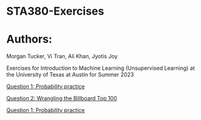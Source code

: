 # STA380-Exercises

# Authors:
Morgan Tucker, Vi Tran, Ali Khan, Jyotis Joy

Exercises for Introduction to Machine Learning (Unsupervised Learning) at the University of Texas at Austin for Summer 2023

[Question 1: Probability practice](https://github.com/morgansaccount/STA380-Exercises/blob/main/Probability_Question_1%20(1).pdf)

[Question 2: Wrangling the Billboard Top 100]([https://github.com/morgansaccount/STA380-Exercises/blob/main/Probability_Question_1%20(1).pdf])


[Question 1: Probability practice]([url](https://github.com/morgansaccount/STA380-Exercises/blob/main/Probability_Question_1%20(1).pdf)https://github.com/morgansaccount/STA380-Exercises/blob/main/Probability_Question_1%20(1).pdf)
